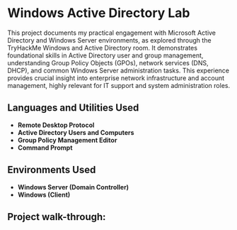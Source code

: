 <h1>Windows Active Directory Lab</h1>

This project documents my practical engagement with Microsoft Active Directory and Windows Server environments, as explored through the TryHackMe Windows and Active Directory room. It demonstrates foundational skills in Active Directory user and group management, understanding Group Policy Objects (GPOs), network services (DNS, DHCP), and common Windows Server administration tasks. This experience provides crucial insight into enterprise network infrastructure and account management, highly relevant for IT support and system administration roles.
<br />


<h2>Languages and Utilities Used</h2>

- <b>Remote Desktop Protocol</b> 
- <b>Active Directory Users and Computers</b>
- <b>Group Policy Management Editor</b>
- <b>Command Prompt</b>

<h2>Environments Used </h2>

- <b>Windows Server (Domain Controller)</b>
- <b>Windows (Client)</b>

<h2>Project walk-through:</h2>
<!--
<p align="center">
Launch the utility: <br/>
<img src="https://i.imgur.com/62TgaWL.png" height="80%" width="80%" alt="Disk Sanitization Steps"/>
<br />
<br />
--!>
<!--
 ```diff
- text in red
+ text in green
! text in orange
# text in gray
@@ text in purple (and bold)@@
```
--!>
